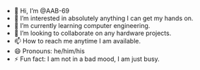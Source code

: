 - 👋 Hi, I’m @AAB-69
- 👀 I’m interested in absolutely anything I can get my hands on.
- 🌱 I’m currently learning computer engineering.
- 💞️ I’m looking to collaborate on any hardware projects.
- 📫 How to reach me anytime I am available.
- 😄 Pronouns: he/him/his
- ⚡ Fun fact: I am not in a bad mood, I am just busy.

<!---
AAB-69/AAB-69 is a ✨ special ✨ repository because its `README.md` (this file) appears on your GitHub profile.
You can click the Preview link to take a look at your changes.
--->
